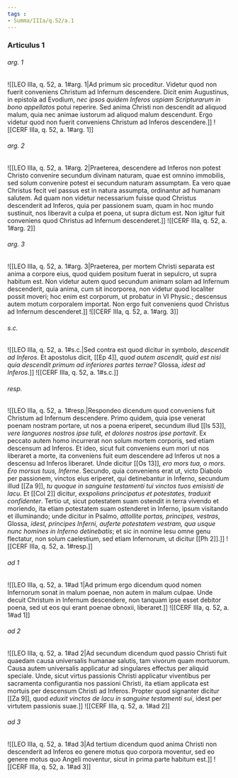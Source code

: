 ```yaml
---
tags : 
- Summa/IIIa/q.52/a.1
---
```


### Articulus 1

###### arg. 1
![[LEO IIIa, q. 52, a. 1#arg. 1|Ad primum sic proceditur. Videtur quod non fuerit conveniens Christum ad Infernum descendere. Dicit enim Augustinus, in epistola ad Evodium, *nec ipsos quidem Inferos uspiam Scripturarum in bono appellatos* potui reperire. Sed anima Christi non descendit ad aliquod malum, quia nec animae iustorum ad aliquod malum descendunt. Ergo videtur quod non fuerit conveniens Christum ad Inferos descendere.]]
![[CERF IIIa, q. 52, a. 1#arg. 1]]

###### arg. 2
![[LEO IIIa, q. 52, a. 1#arg. 2|Praeterea, descendere ad Inferos non potest Christo convenire secundum divinam naturam, quae est omnino immobilis, sed solum convenire potest ei secundum naturam assumptam. Ea vero quae Christus fecit vel passus est in natura assumpta, ordinantur ad humanam salutem. Ad quam non videtur necessarium fuisse quod Christus descenderit ad Inferos, quia per passionem suam, quam in hoc mundo sustinuit, nos liberavit a culpa et poena, ut supra dictum est. Non igitur fuit conveniens quod Christus ad Infernum descenderet.]]
![[CERF IIIa, q. 52, a. 1#arg. 2]]

###### arg. 3
![[LEO IIIa, q. 52, a. 1#arg. 3|Praeterea, per mortem Christi separata est anima a corpore eius, quod quidem positum fuerat in sepulcro, ut supra habitum est. Non videtur autem quod secundum animam solam ad Infernum descenderit, quia anima, cum sit incorporea, non videtur quod localiter possit moveri; hoc enim est corporum, ut probatur in VI Physic.; descensus autem motum corporalem importat. Non ergo fuit conveniens quod Christus ad Infernum descenderet.]]
![[CERF IIIa, q. 52, a. 1#arg. 3]]

###### s.c.
![[LEO IIIa, q. 52, a. 1#s.c.|Sed contra est quod dicitur in symbolo, *descendit ad Inferos*. Et apostolus dicit, [[Ep 4]], *quod autem ascendit, quid est nisi quia descendit primum ad inferiores partes terrae?* Glossa, *idest ad Inferos*.]]
![[CERF IIIa, q. 52, a. 1#s.c.]]

###### resp.
![[LEO IIIa, q. 52, a. 1#resp.|Respondeo dicendum quod conveniens fuit Christum ad Infernum descendere. Primo quidem, quia ipse venerat poenam nostram portare, ut nos a poena eriperet, secundum illud [[Is 53]], *vere languores nostros ipse tulit, et dolores nostros ipse portavit*. Ex peccato autem homo incurrerat non solum mortem corporis, sed etiam descensum ad Inferos. Et ideo, sicut fuit conveniens eum mori ut nos liberaret a morte, ita conveniens fuit eum descendere ad Inferos ut nos a descensu ad Inferos liberaret. Unde dicitur [[Os 13]], *ero mors tua, o mors. Ero morsus tuus, Inferne*. Secundo, quia conveniens erat ut, victo Diabolo per passionem, vinctos eius eriperet, qui detinebantur in Inferno, secundum illud [[Za 9]], *tu quoque in sanguine testamenti tui vinctos tuos emisisti de lacu*. Et [[Col 2]] dicitur, *exspolians principatus et potestates, traduxit confidenter*. Tertio ut, sicut potestatem suam ostendit in terra vivendo et moriendo, ita etiam potestatem suam ostenderet in Inferno, ipsum visitando et illuminando; unde dicitur in Psalmo, *attollite portas, principes, vestras*, Glossa, *idest, principes Inferni, auferte potestatem vestram, qua usque nunc homines in Inferno detinebatis*; et sic in nomine Iesu omne genu flectatur, non solum caelestium, sed etiam Infernorum, ut dicitur [[Ph 2]].]]
![[CERF IIIa, q. 52, a. 1#resp.]]

###### ad 1
![[LEO IIIa, q. 52, a. 1#ad 1|Ad primum ergo dicendum quod nomen Infernorum sonat in malum poenae, non autem in malum culpae. Unde decuit Christum in Infernum descendere, non tanquam ipse esset debitor poena, sed ut eos qui erant poenae obnoxii, liberaret.]]
![[CERF IIIa, q. 52, a. 1#ad 1]]

###### ad 2
![[LEO IIIa, q. 52, a. 1#ad 2|Ad secundum dicendum quod passio Christi fuit quaedam causa universalis humanae salutis, tam vivorum quam mortuorum. Causa autem universalis applicatur ad singulares effectus per aliquid speciale. Unde, sicut virtus passionis Christi applicatur viventibus per sacramenta configurantia nos passioni Christi, ita etiam applicata est mortuis per descensum Christi ad Inferos. Propter quod signanter dicitur [[Za 9]], quod *eduxit vinctos de lacu in sanguine testamenti sui*, idest per virtutem passionis suae.]]
![[CERF IIIa, q. 52, a. 1#ad 2]]

###### ad 3
![[LEO IIIa, q. 52, a. 1#ad 3|Ad tertium dicendum quod anima Christi non descenderit ad Inferos eo genere motus quo corpora moventur, sed eo genere motus quo Angeli moventur, sicut in prima parte habitum est.]]
![[CERF IIIa, q. 52, a. 1#ad 3]]

